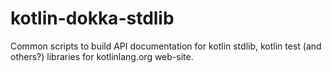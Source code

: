 kotlin-dokka-stdlib
===================

Common scripts to build API documentation for kotlin stdlib, kotlin test (and others?) libraries for
kotlinlang.org web-site. 


